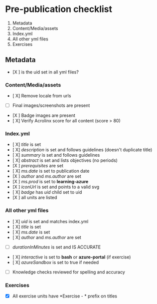 # Pre-publication checklist
1. Metadata
1. Content/Media/assets
1. Index.yml
1. All other yml files
1. Exercises
  
## Metadata
- [X ] is the uid set in all yml files?

### Content/Media/assets
- [ X] Remove locale from urls
- [ ] Final images/screenshots are present
- [X ] Badge images are present
- [ X] Verify Acrolinx score for all content (score > 80)

### Index.yml
- [ X] *title* is set
- [ X] *description* is set and follows guidelines (doesn't duplicate title)
- [ X] *summary* is set and follows guidelines
- [ X] *abstract* is set and lists objectives (no periods)
- [X ] *prerequisites* are set
- [ X] *ms.date* is set to publication date
- [X ] *author* and *ms.author* are set
- [X ] *ms.prod* is set to **learning-azure**
- [X ] *iconUrl* is set and points to a valid svg
- [ X] *badge* has *uid* child set to uid
- [X ] all units are listed

### All other yml files
- [ X] *uid* is set and matches index.yml
- [ X] *title* is set
- [ X] *ms.date* is set 
- [ X] *author* and *ms.author* are set
- [ ] *durationInMinutes* is set and IS ACCURATE
- [ X] *interactive* is set to **bash** or **azure-portal** (if exercise)
- [ X] *azureSandbox* is set to true if needed
- [ ]  Knowledge checks reviewed for spelling and accuracy

### Exercises
- [X] All exercise units have *Exercise - * prefix on titles
